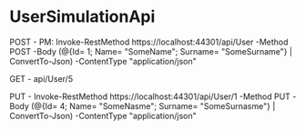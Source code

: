 # UserSimulationApi

POST - PM:  Invoke-RestMethod https://localhost:44301/api/User -Method POST -Body (@{Id= 1; Name= "SomeName"; Surname= "SomeSurname"} | ConvertTo-Json) -ContentType "application/json"

GET - api/User/5

PUT - Invoke-RestMethod https://localhost:44301/api/User/1 -Method PUT -Body (@{Id= 4; Name= "SomeNasme"; Surname= "SomeSurnasme"} | ConvertTo-Json) -ContentType "application/json"
